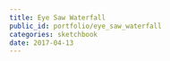 ```yaml
---
title: Eye Saw Waterfall
public_id: portfolio/eye_saw_waterfall
categories: sketchbook
date: 2017-04-13
---
```

